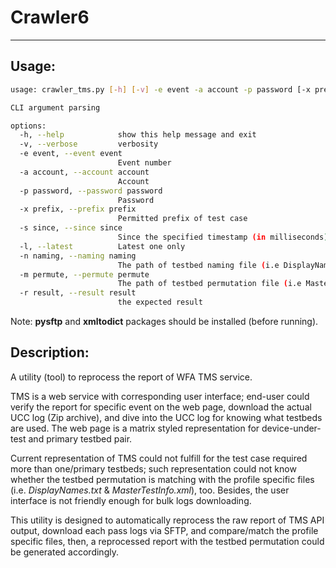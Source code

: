 # Crawler6
---

## Usage:

```sh
usage: crawler_tms.py [-h] [-v] -e event -a account -p password [-x prefix] [-s since] [-l] [-n naming] [-m permute] [-r result]

CLI argument parsing

options:
  -h, --help            show this help message and exit
  -v, --verbose         verbosity
  -e event, --event event
                        Event number
  -a account, --account account
                        Account
  -p password, --password password
                        Password
  -x prefix, --prefix prefix
                        Permitted prefix of test case
  -s since, --since since
                        Since the specified timestamp (in milliseconds)
  -l, --latest          Latest one only
  -n naming, --naming naming
                        The path of testbed naming file (i.e DisplayNames.txt)
  -m permute, --permute permute
                        The path of testbed permutation file (i.e MasterTestInfo.xml)
  -r result, --result result
                        the expected result
```

Note: **pysftp** and **xmltodict** packages should be installed (before running).


## Description:

A utility (tool) to reprocess the report of WFA TMS service.

TMS is a web service with corresponding user interface; end-user could verify the report for specific event on the web page, download the actual UCC log (Zip archive), and dive into the UCC log for knowing what testbeds are used. The web page is a matrix styled representation for device-under-test and primary testbed pair.

Current representation of TMS could not fulfill for the test case required more than one/primary testbeds; such representation could not know whether the testbed permutation is matching with the profile specific files (i.e. _DisplayNames.txt_ & _MasterTestInfo.xml_), too. Besides, the user interface is not friendly enough for bulk logs downloading.

This utility is designed to automatically reprocess the raw report of TMS API output, download each pass logs via SFTP, and compare/match the profile specific files, then, a reprocessed report with the testbed permutation could be generated accordingly.

